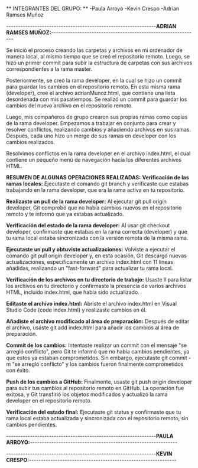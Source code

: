 
** INTEGRANTES DEL GRUPO: **
-Paula  Arroyo
-Kevin Crespo
-Adrian Ramses Muñoz



---------------------------------------------------------------****ADRIAN RAMSES MUÑOZ:****--------------------------------------------------------------

Se inició el proceso creando las carpetas y archivos en mi ordenador de manera local, al mismo tiempo que se creó el repositorio remoto. Luego, se hizo un primer commit para subir la estructura de carpetas con sus archivos correspondientes a la rama master.

Posteriormente, se creó la rama developer, en la cual se hizo un commit para guardar los cambios en el repositorio remoto. En esta misma rama (developer), creé el archivo adrianMunoz.html, que contiene una lista desordenada con mis pasatiempos. Se realizó un commit para guardar los cambios del nuevo archivo en el repositorio remoto.

Luego, mis compañeros de grupo crearon sus propias ramas como copias de la rama developer. Empezamos a trabajar en conjunto para crear y resolver conflictos, realizando cambios y añadiendo archivos en sus ramas. Después, cada uno hizo un merge de sus ramas en developer con los cambios realizados.

Resolvimos conflictos en la rama developer en el archivo index.html, el cual contiene un pequeño menú de navegación hacia los diferentes archivos HTML.

****RESUMEN DE ALGUNAS OPERACIONES REALIZADAS:****
**Verificación de las ramas locales:**
 Ejecutaste el comando git branch y verificaste que estabas trabajando en la rama developer, que era la rama activa en tu repositorio.

**Realizaste un pull de la rama developer:**
 Al ejecutar git pull origin developer, Git comprobó que no había cambios nuevos en el repositorio remoto y te informó que ya estabas actualizado.

**Verificación del estado de la rama developer:**
 Al usar git checkout developer, confirmaste que estabas en la rama correcta (developer) y que tu rama local estaba sincronizada con la versión remota de la misma rama.

**Ejecutaste un pull y obtuviste actualizaciones:**
 Volviste a ejecutar el comando git pull origin developer y, en esta ocasión, Git descargó nuevas actualizaciones, específicamente un archivo index.html con 11 líneas añadidas, realizando un "fast-forward" para actualizar tu rama local.

**Verificación de los archivos en tu directorio de trabajo:**
 Usaste ll para listar los archivos en tu directorio y confirmaste la presencia de varios archivos HTML, incluido index.html, que había sido actualizado.

**Editaste el archivo index.html:**
 Abriste el archivo index.html en Visual Studio Code (code index.html) y realizaste cambios en él.

**Añadiste el archivo modificado al área de preparación:**
 Después de editar el archivo, usaste git add index.html para añadir los cambios al área de preparación.

**Commit de los cambios:**
 Intentaste realizar un commit con el mensaje "se arregló conflicto", pero Git te informó que no había cambios pendientes, ya que estos ya estaban comprometidos. Sin embargo, ejecutaste git commit -m "se arregló conflicto" y los cambios fueron finalmente comprometidos con éxito.

**Push de los cambios a GitHub:**
 Finalmente, usaste git push origin developer para subir tus cambios al repositorio remoto en GitHub. La operación fue exitosa, y Git transfirió los objetos modificados y actualizó la rama developer en el repositorio remoto.

**Verificación del estado final:**
 Ejecutaste git status y confirmaste que tu rama local estaba actualizada y sincronizada con el repositorio remoto, sin cambios pendientes.




---------------------------------------------------------------****PAULA ARROYO:****--------------------------------------------------------------











---------------------------------------------------------------****KEVIN CRESPO:****--------------------------------------------------------------

